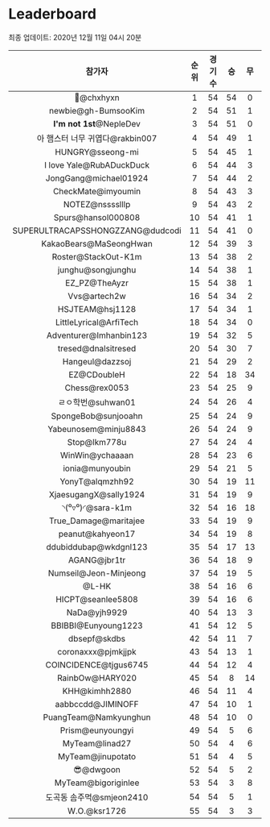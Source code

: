 # Leaderboard
최종 업데이트: 2020년 12월 11일 04시 20분




| 참가자 | 순위 | 경기수 | 승 | 무 | 패 | 승점 |
|:---:|:---:|:---:|:---:|:---:|:---:|:---:|
| 👑@chxhyxn | 1 | 54 | 54 | 0 | 0 | 162 |
| newbie@gh-BumsooKim | 2 | 54 | 51 | 1 | 2 | 154 |
| **I'm not 1st**@NepleDev | 3 | 54 | 51 | 0 | 3 | 153 |
| 아 햄스터 너무 귀엽다@rakbin007 | 4 | 54 | 49 | 1 | 4 | 148 |
| HUNGRY@sseong-mi | 5 | 54 | 45 | 1 | 8 | 136 |
| I love Yale@RubADuckDuck | 6 | 54 | 44 | 3 | 7 | 135 |
| JongGang@michael01924 | 7 | 54 | 44 | 2 | 8 | 134 |
| CheckMate@imyoumin | 8 | 54 | 43 | 3 | 8 | 132 |
| NOTEZ@nsssslllp | 9 | 54 | 43 | 2 | 9 | 131 |
| Spurs@hansol000808 | 10 | 54 | 41 | 1 | 12 | 124 |
| SUPERULTRACAPSSHONGZZANG@dudcodi | 11 | 54 | 41 | 0 | 13 | 123 |
| KakaoBears@MaSeongHwan | 12 | 54 | 39 | 3 | 12 | 120 |
| Roster@StackOut-K1m | 13 | 54 | 38 | 2 | 14 | 116 |
| junghu@songjunghu | 14 | 54 | 38 | 1 | 15 | 115 |
| EZ_PZ@TheAyzr | 15 | 54 | 38 | 1 | 15 | 115 |
| Vvs@artech2w | 16 | 54 | 34 | 2 | 18 | 104 |
| HSJTEAM@hsj1128 | 17 | 54 | 34 | 1 | 19 | 103 |
| LittleLyrical@ArfiTech | 18 | 54 | 34 | 0 | 20 | 102 |
| Adventurer@Imhanbin123 | 19 | 54 | 32 | 5 | 17 | 101 |
| tresed@dnalsitresed | 20 | 54 | 30 | 7 | 17 | 97 |
| Hangeul@dazzsoj | 21 | 54 | 29 | 2 | 23 | 89 |
| EZ@CDoubleH | 22 | 54 | 18 | 34 | 2 | 88 |
| Chess@rex0053 | 23 | 54 | 25 | 9 | 20 | 84 |
| ㄹㅇ학번@suhwan01 | 24 | 54 | 26 | 4 | 24 | 82 |
| SpongeBob@sunjooahn | 25 | 54 | 24 | 9 | 21 | 81 |
| Yabeunosem@minju8843 | 26 | 54 | 24 | 9 | 21 | 81 |
| Stop@lkm778u | 27 | 54 | 24 | 4 | 26 | 76 |
| WinWin@ychaaaan | 28 | 54 | 23 | 6 | 25 | 75 |
| ionia@munyoubin | 29 | 54 | 21 | 5 | 28 | 68 |
| YonyT@alqmzhh92 | 30 | 54 | 19 | 11 | 24 | 68 |
| XjaesugangX@sally1924 | 31 | 54 | 19 | 9 | 26 | 66 |
| ◝(⁰▿⁰)◜@sara-k1m | 32 | 54 | 16 | 18 | 20 | 66 |
| True_Damage@maritajee | 33 | 54 | 19 | 9 | 26 | 66 |
| peanut@kahyeon17 | 34 | 54 | 19 | 8 | 27 | 65 |
| ddubiddubap@wkdgnl123 | 35 | 54 | 17 | 13 | 24 | 64 |
| AGANG@jbr1tr | 36 | 54 | 18 | 9 | 27 | 63 |
| Numseil@Jeon-Minjeong | 37 | 54 | 19 | 5 | 30 | 62 |
| @L-HK | 38 | 54 | 16 | 6 | 32 | 54 |
| HICPT@seanlee5808 | 39 | 54 | 16 | 6 | 32 | 54 |
| NaDa@yjh9929 | 40 | 54 | 13 | 3 | 38 | 42 |
| BBIBBI@Eunyoung1223 | 41 | 54 | 12 | 5 | 37 | 41 |
| dbsepf@skdbs | 42 | 54 | 11 | 7 | 36 | 40 |
| coronaxxx@pjmkjjpk | 43 | 54 | 13 | 1 | 40 | 40 |
| COINCIDENCE@tjgus6745 | 44 | 54 | 12 | 4 | 38 | 40 |
| RainbOw@HARY020 | 45 | 54 | 8 | 14 | 32 | 38 |
| KHH@kimhh2880 | 46 | 54 | 11 | 4 | 39 | 37 |
| aabbccdd@JIMINOFF | 47 | 54 | 10 | 1 | 43 | 31 |
| PuangTeam@Namkyunghun | 48 | 54 | 10 | 0 | 44 | 30 |
| Prism@eunyoungyi | 49 | 54 | 5 | 6 | 43 | 21 |
| MyTeam@linad27 | 50 | 54 | 4 | 6 | 44 | 18 |
| MyTeam@jinupotato | 51 | 54 | 4 | 5 | 45 | 17 |
| 😎@dwgoon | 52 | 54 | 5 | 2 | 47 | 17 |
| MyTeam@bigoriginlee | 53 | 54 | 3 | 8 | 43 | 17 |
| 도곡동 솜주먹@smjeon2410 | 54 | 54 | 5 | 1 | 48 | 16 |
| W.O.@ksr1726 | 55 | 54 | 3 | 3 | 48 | 12 |